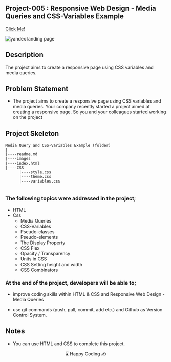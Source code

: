 ## Project-005 : Responsive Web Design - Media Queries and CSS-Variables Example

[Click Me!](https://kaplanh.github.io/Yandex-Landing-Page/)

![yandex landing page](https://github.com/kaplanh/Yandex-Landing-Page/assets/101884444/d20eedc2-207b-45a3-ba43-67b4e4714161)


## Description

The project aims to create a responsive page using CSS variables and media queries.

## Problem Statement

-   The project aims to create a responsive page using CSS variables and media queries. Your company recently started a project aimed at creating a responsive page. So you and your colleagues started working on the project

## Project Skeleton

```
Media Query and CSS-Variables Example (folder)
|
|----readme.md
|----images
|----index.html
|----CSS
      |----style.css
      |----theme.css
      |----variables.css


```

### The following topics were addressed in the project;

-   HTML
-   Css
    -   Media Queries
    -   CSS-Variables
    -   Pseudo-classes
    -   Pseudo-elements
    -   The Display Property
    -   CSS Flex
    -   Opacity / Transparency
    -   Units in CSS
    -   CSS Setting height and width
    -   CSS Combinators


### At the end of the project, developers will be able to;

-   improve coding skills within HTML & CSS and Responsive Web Design - Media Queries

-   use git commands (push, pull, commit, add etc.) and Github as Version Control System.

## Notes

-   You can use HTML and CSS to complete this project.

<center> ⌛ Happy Coding  ✍ </center>
